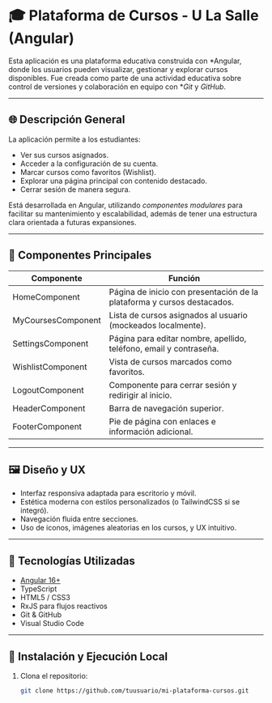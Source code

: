 # 🎓 Plataforma de Cursos - U La Salle (Angular)

Esta aplicación es una plataforma educativa construida con *Angular, donde los usuarios pueden visualizar, gestionar y explorar cursos disponibles. Fue creada como parte de una actividad educativa sobre control de versiones y colaboración en equipo con **Git* y *GitHub*.

---

## 🌐 Descripción General

La aplicación permite a los estudiantes:

- Ver sus cursos asignados.
- Acceder a la configuración de su cuenta.
- Marcar cursos como favoritos (Wishlist).
- Explorar una página principal con contenido destacado.
- Cerrar sesión de manera segura.

Está desarrollada en Angular, utilizando *componentes modulares* para facilitar su mantenimiento y escalabilidad, además de tener una estructura clara orientada a futuras expansiones.

---

## 🧩 Componentes Principales

| Componente         | Función                                                                 |
|--------------------|-------------------------------------------------------------------------|
| HomeComponent     | Página de inicio con presentación de la plataforma y cursos destacados. |
| MyCoursesComponent| Lista de cursos asignados al usuario (mockeados localmente).            |
| SettingsComponent | Página para editar nombre, apellido, teléfono, email y contraseña.      |
| WishlistComponent | Vista de cursos marcados como favoritos.                                |
| LogoutComponent   | Componente para cerrar sesión y redirigir al inicio.                    |
| HeaderComponent   | Barra de navegación superior.                                           |
| FooterComponent   | Pie de página con enlaces e información adicional.                      |

---

## 🖼 Diseño y UX

- Interfaz responsiva adaptada para escritorio y móvil.
- Estética moderna con estilos personalizados (o TailwindCSS si se integró).
- Navegación fluida entre secciones.
- Uso de iconos, imágenes aleatorias en los cursos, y UX intuitivo.

---

## 🚀 Tecnologías Utilizadas

- [Angular 16+](https://angular.io/)
- TypeScript
- HTML5 / CSS3
- RxJS para flujos reactivos
- Git & GitHub
- Visual Studio Code

---

## 🔧 Instalación y Ejecución Local

1. Clona el repositorio:
   ```bash
   git clone https://github.com/tuusuario/mi-plataforma-cursos.git